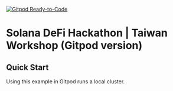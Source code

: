 [![Gitpod Ready-to-Code](https://img.shields.io/badge/Gitpod-Ready--to--Code-blue?logo=gitpod)](https://gitpod.io/#https://github.com/jstarry/solana-workshop-tw) 

# Solana DeFi Hackathon | Taiwan Workshop (Gitpod version)

## Quick Start

Using this example in Gitpod runs a local cluster.
